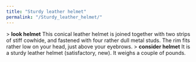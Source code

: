 ```yaml
---
title: "Sturdy leather helmet"
permalink: "/Sturdy_leather_helmet/"
---
```


\> **look helmet**
This conical leather helmet is joined together with two strips of
stiff
cowhide, and fastened with four rather dull metal studs. The rim fits
rather
low on your head, just above your eyebrows.
\> **consider helmet**
It is a sturdy leather helmet (satisfactory, new).
It weighs a couple of pounds.